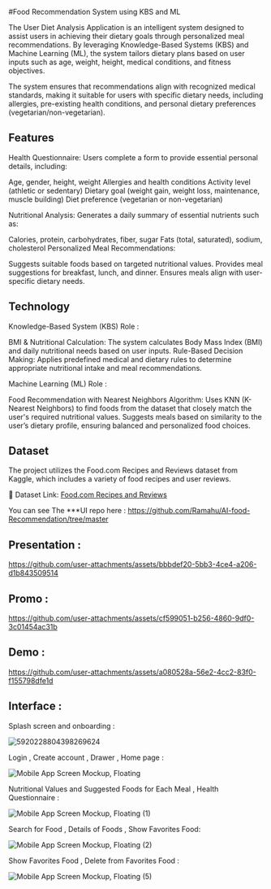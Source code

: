 #Food Recommendation System using KBS and ML

The User Diet Analysis Application is an intelligent system designed to assist users in achieving their dietary goals through personalized meal recommendations. By leveraging Knowledge-Based Systems (KBS) and Machine Learning (ML), the system tailors dietary plans based on user inputs such as age, weight, height, medical conditions, and fitness objectives.

The system ensures that recommendations align with recognized medical standards, making it suitable for users with specific dietary needs, including allergies, pre-existing health conditions, and personal dietary preferences (vegetarian/non-vegetarian).

## Features


Health Questionnaire: Users complete a form to provide essential personal details, including:

Age, gender, height, weight
Allergies and health conditions
Activity level (athletic or sedentary)
Dietary goal (weight gain, weight loss, maintenance, muscle building)
Diet preference (vegetarian or non-vegetarian)


Nutritional Analysis: Generates a daily summary of essential nutrients such as:

Calories, protein, carbohydrates, fiber, sugar
Fats (total, saturated), sodium, cholesterol
Personalized Meal Recommendations:

Suggests suitable foods based on targeted nutritional values.
Provides meal suggestions for breakfast, lunch, and dinner.
Ensures meals align with user-specific dietary needs.

## Technology

Knowledge-Based System (KBS) Role :


BMI & Nutritional Calculation: The system calculates Body Mass Index (BMI) and daily nutritional needs based on user inputs.
Rule-Based Decision Making: Applies predefined medical and dietary rules to determine appropriate nutritional intake and meal recommendations.


Machine Learning (ML) Role :

Food Recommendation with Nearest Neighbors Algorithm:
Uses KNN (K-Nearest Neighbors) to find foods from the dataset that closely match the user's required nutritional values.
Suggests meals based on similarity to the user’s dietary profile, ensuring balanced and personalized food choices.


## Dataset

The project utilizes the Food.com Recipes and Reviews dataset from Kaggle, which includes a variety of food recipes and user reviews.

📌 Dataset Link: [ Food.com Recipes and Reviews](https://www.kaggle.com/datasets/irkaal/foodcom-recipes-and-reviews?select=recipes.csv)

You can see The ***UI repo here : https://github.com/Ramahu/AI-food-Recommendation/tree/master


## Presentation :

https://github.com/user-attachments/assets/bbbdef20-5bb3-4ce4-a206-d1b843509514

## Promo : 


https://github.com/user-attachments/assets/cf599051-b256-4860-9df0-3c01454ac31b


## Demo : 


https://github.com/user-attachments/assets/a080528a-56e2-4cc2-83f0-f155798dfe1d


## Interface : 

Splash screen and onboarding :

![5920228804398269624](https://github.com/user-attachments/assets/8a6735e6-602d-42e1-a5e0-b10e5f5e9518)

Login , Create account , Drawer , Home page :

![Mobile App Screen Mockup, Floating](https://github.com/user-attachments/assets/360031bb-4416-4ffb-9ea2-a6b4e3d4be40)

Nutritional Values and Suggested Foods for Each Meal , Health Questionnaire :

![Mobile App Screen Mockup, Floating (1)](https://github.com/user-attachments/assets/c25e6382-1005-43f6-92cf-192f6e8f81f2)

Search for Food , Details of Foods , Show Favorites Food:

![Mobile App Screen Mockup, Floating (2)](https://github.com/user-attachments/assets/5c4be46f-5b1e-4398-b127-5bff6fa2130b)

 Show Favorites Food , Delete from Favorites Food :

![Mobile App Screen Mockup, Floating (5)](https://github.com/user-attachments/assets/3dcab0de-1135-4b2f-8967-afa82843b8a1)
